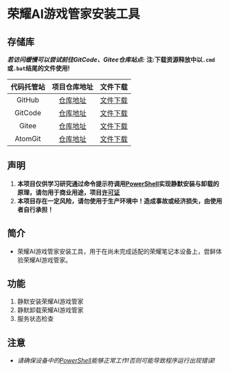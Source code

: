 # 荣耀AI游戏管家安装工具
## 存储库
___若访问缓慢可以尝试前往GitCode、Gitee仓库站点:___
**注:下载资源释放中以`.cmd`或`.bat`结尾的文件使用!**
<!--
- GitHub:&ensp;[项目仓库](https://github.com/anjisuan608/HONOR-AI-GameManager-Install-Tool)&emsp;[文件下载](https://github.com/anjisuan608/HONOR-AI-GameManager-Install-Tool/releases)
- GitCode:&ensp;[项目仓库](https://gitcode.com/anjisuan608/HONOR-AI-GameManager-Install-Tool)&emsp;[文件下载](https://gitcode.com/anjisuan608/HONOR-AI-GameManager-Install-Tool/releases)
- Gitee:&ensp;[项目仓库](https://gitee.com/anjisuan608/HONOR-AI-GameManager-Install-Tool)&emsp;[文件下载](https://gitee.com/anjisuan608/HONOR-AI-GameManager-Install-Tool/releases)
- AtomGit:&ensp;[项目仓库](https://atomgit.com/anjisuan608/HONOR-AI-GameManager-Install-Tool)&emsp;[文件下载](https://atomgit.com/anjisuan608/HONOR-AI-GameManager-Install-Tool/tags?tab=release)
-->
代码托管站 | 项目仓库地址 | 文件下载
:-----------: | :-----------: | :-----------:
GitHub | [仓库地址](https://github.com/anjisuan608/HONOR-AI-GameManager-Install-Tool) | [文件下载](https://github.com/anjisuan608/HONOR-AI-GameManager-Install-Tool/releases)
GitCode | [仓库地址](https://gitcode.com/anjisuan608/HONOR-AI-GameManager-Install-Tool) | [文件下载](https://gitcode.com/anjisuan608/HONOR-AI-GameManager-Install-Tool/releases)
Gitee | [仓库地址](https://gitee.com/anjisuan608/HONOR-AI-GameManager-Install-Tool) | [文件下载](https://gitee.com/anjisuan608/HONOR-AI-GameManager-Install-Tool/releases)
AtomGit | [仓库地址](https://atomgit.com/anjisuan608/HONOR-AI-GameManager-Install-Tool) | [文件下载](https://atomgit.com/anjisuan608/HONOR-AI-GameManager-Install-Tool/tags?tab=release)

## 声明

1. **本项目仅供学习研究通过命令提示符调用[PowerShell](https://learn.microsoft.com/zh-tw/powershell/scripting/install/installing-powershell-on-windows)实现静默安装与卸载的原理，请勿用于商业用途，项目[许可证](./LICENSE)**
2. **本项目存在一定风险，请勿使用于生产环境中！造成事故或经济损失，由使用者自行承担！**

## 简介

- 荣耀AI游戏管家安装工具，用于在尚未完成适配的荣耀笔记本设备上，尝鲜体验荣耀AI游戏管家。

## 功能

1. 静默安装荣耀AI游戏管家
2. 静默卸载荣耀AI游戏管家
3. 服务状态检查

## 注意
- *请确保设备中的[PowerShell](https://learn.microsoft.com/zh-tw/powershell/scripting/install/installing-powershell-on-windows)能够正常工作!否则可能导致程序运行出现错误!*
